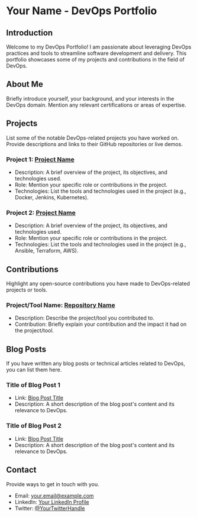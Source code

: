 # Your Name - DevOps Portfolio

## Introduction
Welcome to my DevOps Portfolio! I am passionate about leveraging DevOps practices and tools to streamline software development and delivery. This portfolio showcases some of my projects and contributions in the field of DevOps.

## About Me
Briefly introduce yourself, your background, and your interests in the DevOps domain. Mention any relevant certifications or areas of expertise.

## Projects
List some of the notable DevOps-related projects you have worked on. Provide descriptions and links to their GitHub repositories or live demos.

### Project 1: [Project Name](link-to-repo-or-demo)
- Description: A brief overview of the project, its objectives, and technologies used.
- Role: Mention your specific role or contributions in the project.
- Technologies: List the tools and technologies used in the project (e.g., Docker, Jenkins, Kubernetes).

### Project 2: [Project Name](link-to-repo-or-demo)
- Description: A brief overview of the project, its objectives, and technologies used.
- Role: Mention your specific role or contributions in the project.
- Technologies: List the tools and technologies used in the project (e.g., Ansible, Terraform, AWS).

## Contributions
Highlight any open-source contributions you have made to DevOps-related projects or tools.

### Project/Tool Name: [Repository Name](link-to-repo)
- Description: Describe the project/tool you contributed to.
- Contribution: Briefly explain your contribution and the impact it had on the project/tool.

## Blog Posts
If you have written any blog posts or technical articles related to DevOps, you can list them here.

### Title of Blog Post 1
- Link: [Blog Post Title](link-to-blog-post)
- Description: A short description of the blog post's content and its relevance to DevOps.

### Title of Blog Post 2
- Link: [Blog Post Title](link-to-blog-post)
- Description: A short description of the blog post's content and its relevance to DevOps.

## Contact
Provide ways to get in touch with you.

- Email: your.email@example.com
- LinkedIn: [Your LinkedIn Profile](https://www.linkedin.com/in/yourusername/)
- Twitter: [@YourTwitterHandle](https://twitter.com/yourusername)